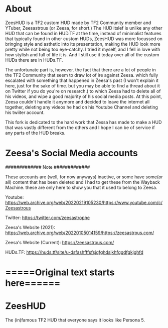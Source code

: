 # About
ZeesHUD is a TF2 custom HUD made by TF2 Community member and YTuber, Zeesastrous (or Zeesa, for short.) The HUD itslef is unlike any other HUD that can be found in HUD.TF at the time, instead of minimalist features that typically found in other custom HUDs, ZeesHUD was more focussed on bringing style and asthetic into its presentation, making the HUD look more pretty while not being too eye-catchy. I tried it myself, and I fell in love with how stylish and full of life it is. And I still use it today over all of the custom HUDs there are in HUDs.TF.

The unfortunate part is, however. the fact that there are a lot of people in the TF2 Community that seem to draw lot of ire against Zeesa. which fully escalated with something that happened in Zeesa's past (I won't explain it here, just for the sake of time. but you may be able to find a thread about it on Twitter if you do you're on research.) to which Zeesa had to delete all of his videos, and wipe a good majority of his social media posts. At this point, Zeesa couldn't handle it anymore and decided to leave the internet all together, deleting any videos he had on his Youtube Channel and deleting his twiiter account. 

This fork is dedicated to the hard work that Zessa has made to make a HUD that was vastly different from the others and I hope I can be of service if any parts of the HUD breaks. 


# Zeesa's Social Media accounts
 
############# Note #############

These accounts are (well, for now anyways) inactive, or some have some(or all) content that has been deleted and I had to get these from the Wayback Machine. these are only here to show you that it used to belong to Zeesa.

Youtube: https://web.archive.org/web/20220219105230/https://www.youtube.com/c/Zeesastrous

Twitter: https://twitter.com/zeesastrophe

Zeesa's Website (2021): https://web.archive.org/web/20220105014159/https://zeesastrous.com/

Zeesa's Website (Current): https://zeesastrous.com/

HUDs.TF: https://huds.tf/site/u-dsfashfffsfsjgfghdsjkhfggdfgkjghfd

# =====Original text starts here======
 
# ZeesHUD
 The (in)famous TF2 HUD that everyone says it looks like Persona 5.
